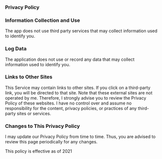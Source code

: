 ### Privacy Policy

### Information Collection and Use
The app does not use third party services that may collect information used to identify you.

### Log Data
The application does not use or record any data that may collect information used to identify you.

### Links to Other Sites
This Service may contain links to other sites. If you click on a third-party link, you will be directed to that site. Note that these external sites are not operated by me. Therefore, I strongly advise you to review the Privacy Policy of these websites. I have no control over and assume no responsibility for the content, privacy policies, or practices of any third-party sites or services.

### Changes to This Privacy Policy
I may update our Privacy Policy from time to time. Thus, you are advised to review this page periodically for any changes.

This policy is effective as of 2021
